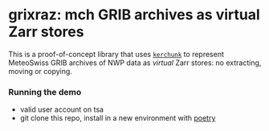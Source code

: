 # grixraz: mch GRIB archives as virtual Zarr stores

This is a proof-of-concept library that uses
[`kerchunk`](https://fsspec.github.io/kerchunk/) to represent MeteoSwiss GRIB archives
of NWP data as _virtual_ Zarr stores: no extracting, moving or copying.

### Running the demo
- valid user account on tsa
- git clone this repo, install in a new environment with [poetry](https://python-poetry.org/docs/#installing-with-the-official-installer)
